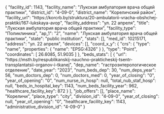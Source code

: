 {
    "facility_id": 1143,
    "facility_name": "Лукская амбулатория врача общей практики",
    "district_id": "4-09-0",
    "district_name": "Кореличский район",
    "facility_url": "https:\/\/korcrb.by\/struktura\/20-ambulatorii-vracha-obshchej-praktiki\/167-lukskaya-avop",
    "facility_address": "ул. 22 апреля",
    "title": "Лукская амбулатория врача общей практики",
    "facility_type": "Поликлиника",
    "ap_1": "2",
    "name": "Лукская амбулатория врача общей практики",
    "state": "public institution",
    "stats": [],
    "med_id": 10215171,
    "address": "ул. 22 апреля",
    "devices": [],
    "coord_x_y": {
        "crs": {
            "type": "name",
            "properties": {
                "name": "EPSG:4326"
            }
        },
        "type": "Point",
        "coordinates": [
            26.6085,
            51.9035
        ]
    },
    "beds_stats": [
        {
            "url": "https:\/\/msth.by\/respublikanskij-nauchno-prakticheskij-tsentr-transplantatsii-organov-i-tkanej",
            "dep_name": "гастроэнтерологическое отделение",
            "date_year": "2023",
            "num_beds_dep": 30,
            "num_deps_year": 56,
            "num_doctors_dep": 0,
            "num_doctors_med": 0,
            "year_of_closing": "0",
            "year_of_opening": "0",
            "num_nurse_in_hosp": null,
            "total_nub_staf_hosp": null,
            "beds_in_hospital_key": 1143,
            "num_beds_facility_year": 962,
            "healthcare_facility_key": 872
        }
    ],
    "job_offers": [],
    "place_name": "Кореличи",
    "place_type": "city",
    "division_id": "4-09-0",
    "year_of_closing": null,
    "year_of_opening": "0",
    "healthcare_facility_key": 1143,
    "administrative_division_id": "4-09-0"
}